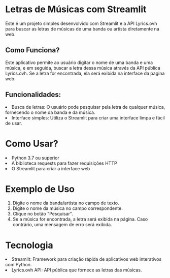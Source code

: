 <h1>Letras de Músicas com Streamlit</h1>

<p>Este é um projeto simples desenvolvido com Streamlit e a API Lyrics.ovh para buscar as letras de músicas de uma banda ou artista diretamente na web.</p>

<h2>Como Funciona?</h2>
<p>Este aplicativo permite ao usuário digitar o nome de uma banda e uma música, e em seguida, buscar a letra dessa música através da API pública Lyrics.ovh. Se a letra for encontrada, ela será exibida na interface da pagina web.</p>

<h2>Funcionalidades:</h2>

<li>Busca de letras: O usuário pode pesquisar pela letra de qualquer música, fornecendo o nome da banda e da música.</li>
<li>Interface simples: Utiliza o Streamlit para criar uma interface limpa e fácil de usar.</li>

<h1>Como Usar?</h1>

<li>Python 3.7 ou superior</li>
<li>A biblioteca requests para fazer requisições HTTP</li>
<li>O Streamlit para criar a interface web</li>

<h1>Exemplo de Uso</h1>
<ol>
<li>Digite o nome da banda/artista no campo de texto.</li> 
<li>Digite o nome da música no campo correspondente.</li>
<li>Clique no botão "Pesquisar".</li>
<li>Se a música for encontrada, a letra será exibida na página. Caso contrário, uma mensagem de erro será exibida.</li>
</ol>
<h1>Tecnologia</h1>
<Li>Streamlit: Framework para criação rápida de aplicativos web interativos com Python.</Li>
<Li>Lyrics.ovh API: API pública que fornece as letras das músicas.</Li>
